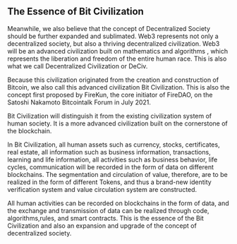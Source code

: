 ## The Essence of Bit Civilization

Meanwhile, we also believe that the concept of Decentralized Society should be further expanded and sublimated. Web3 represents not only a decentralized society, but also a thriving decentralized civilization. Web3 will be an advanced civilization built on mathematics and algorithms , which represents the liberation and freedom of the entire human race. This is also what  we call Decentralized Civilization or DeCiv.

Because this civilization originated from the creation and construction of Bitcoin, we also call this advanced civilization Bit Civilization. This is also the concept first proposed by FireKun, the core initiator of FireDAO, on the Satoshi Nakamoto Bitcointalk Forum in July 2021.

Bit Civilization will distinguish it from the existing civilization system of human society. It is a more advanced civilization built on the cornerstone of the blockchain.

In Bit Civilization, all human assets such as currency, stocks, certificates, real estate, all information such as  business information, transactions, learning and life information, all activities such as business behavior, life cycles, communication will be recorded in the form of data on different blockchains. The segmentation and circulation of value, therefore, are to be realized in the form of different Tokens, and thus a brand-new identity verification system and value circulation system are constructed.

All human activities can be recorded on blockchains in the form of data, and the exchange and transmission of data can be realized through code, algorithms,rules, and smart contracts. This is the essence of the Bit Civilization and also an expansion and upgrade of the concept of decentralized society.